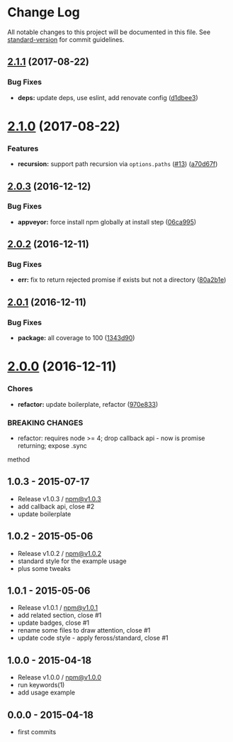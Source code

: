 # Change Log

All notable changes to this project will be documented in this file. See [standard-version](https://github.com/conventional-changelog/standard-version) for commit guidelines.

<a name="2.1.1"></a>
## [2.1.1](https://github.com/tunnckoCore/get-installed-path/compare/v2.1.0...v2.1.1) (2017-08-22)


### Bug Fixes

* **deps:** update deps, use eslint, add renovate config ([d1dbee3](https://github.com/tunnckoCore/get-installed-path/commit/d1dbee3))



<a name="2.1.0"></a>
# [2.1.0](https://github.com/tunnckoCore/get-installed-path/compare/v2.0.3...v2.1.0) (2017-08-22)


### Features

* **recursion:** support path recursion via `options.paths` ([#13](https://github.com/tunnckoCore/get-installed-path/issues/13)) ([a70d67f](https://github.com/tunnckoCore/get-installed-path/commit/a70d67f))



<a name="2.0.3"></a>
## [2.0.3](https://github.com/tunnckocore/get-installed-path/compare/v2.0.2...v2.0.3) (2016-12-12)


### Bug Fixes

* **appveyor:** force install npm globally at install step ([06ca995](https://github.com/tunnckocore/get-installed-path/commit/06ca995))



<a name="2.0.2"></a>
## [2.0.2](https://github.com/tunnckocore/get-installed-path/compare/v2.0.1...v2.0.2) (2016-12-11)


### Bug Fixes

* **err:** fix to return rejected promise if exists but not a directory ([80a2b1e](https://github.com/tunnckocore/get-installed-path/commit/80a2b1e))



<a name="2.0.1"></a>
## [2.0.1](https://github.com/tunnckocore/get-installed-path/compare/v2.0.0...v2.0.1) (2016-12-11)


### Bug Fixes

* **package:** all coverage to 100 ([1343d90](https://github.com/tunnckocore/get-installed-path/commit/1343d90))



<a name="2.0.0"></a>
# [2.0.0](https://github.com/tunnckocore/get-installed-path/compare/v1.0.3...v2.0.0) (2016-12-11)


### Chores

* **refactor:** update boilerplate, refactor ([970e833](https://github.com/tunnckocore/get-installed-path/commit/970e833))


### BREAKING CHANGES

* refactor: requires node >= 4; drop callback api - now is promise returning; expose .sync

method





## 1.0.3 - 2015-07-17
- Release v1.0.3 / npm@v1.0.3
- add callback api, close #2
- update boilerplate

## 1.0.2 - 2015-05-06
- Release v1.0.2 / npm@v1.0.2
- standard style for the example usage
- plus some tweaks

## 1.0.1 - 2015-05-06
- Release v1.0.1 / npm@v1.0.1
- add related section, close #1
- update badges, close #1
- rename some files to draw attention, close #1
- update code style - apply feross/standard, close #1

## 1.0.0 - 2015-04-18
- Release v1.0.0 / npm@v1.0.0
- run keywords(1)
- add usage example

## 0.0.0 - 2015-04-18
- first commits